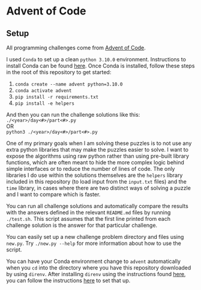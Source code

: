 # Advent of Code

## Setup

All programming challenges come from [Advent of Code](https://adventofcode.com/).

I used `Conda` to set up a clean `python 3.10.0` environment. Instructions to install Conda can be found [here](https://docs.conda.io/projects/conda/en/latest/user-guide/install/index.html). Once Conda is installed, follow these steps in the root of this repository to get started:

1. `conda create --name advent python=3.10.0`
2. `conda activate advent`
3. `pip install -r requirements.txt`
4. `pip install -e helpers`

And then you can run the challenge solutions like this:\
`./<year>/day<#>/part<#>.py`\
OR\
`python3 ./<year>/day<#>/part<#>.py`

One of my primary goals when I am solving these puzzles is to not use any extra python libraries that may make the puzzles easier to solve. I want to expose the algorithms using raw python rather than using pre-built library functions, which are often meant to hide the more complex logic behind simple interfaces or to reduce the number of lines of code. The only libraries I do use within the solutions themselves are the `helpers` library included in this repository (to load input from the `input.txt` files) and the `time` library, in cases where there are two distinct ways of solving a puzzle and I want to compare which is faster.

You can run all challenge solutions and automatically compare the results with the answers defined in the relevant `README.md` files by running `./test.sh`. This script assumes that the first line printed from each challenge solution is the answer for that particular challenge.

You can easily set up a new challenge problem directory and files using `new.py`. Try `./new.py --help` for more information about how to use the script.

You can have your Conda environment change to `advent` automatically when you `cd` into the directory where you have this repository downloaded by using `direnv`. After installing `direnv` using the instructions found [here](https://direnv.net/docs/installation.html), you can follow the instructions [here](https://medium.com/@manishdixit1986/auto-switch-conda-env-per-directory-using-conda-direnv-in-linux-13c912da6520) to set that up.
